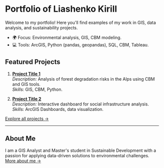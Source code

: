 # Portfolio of Liashenko Kirill

Welcome to my portfolio! Here you'll find examples of my work in GIS, data analysis, and sustainability projects.  
- 🌍 Focus: Environmental analysis, GIS, CBM modeling.  
- 💻 Tools: ArcGIS, Python (pandas, geopandas), SQL, CBM, Tableau.  

## Featured Projects
1. **[Project Title 1](https://geoportal.hse.ru/portal/apps/storymaps/stories/93c0e34807a94576a5ee8e002fd5bffc)**  
   *Description:* Analysis of forest degradation risks in the Alps using CBM and GIS tools.  
   *Skills:* GIS, CBM, Python.  

2. **[Project Title 2](https://geoportal.hse.ru/portal/apps/storymaps/stories/4507c1bebaa04d788c5116af2755fbd7)**  
   *Description:* Interactive dashboard for social infrastructure analysis.  
   *Skills:* ArcGIS Dashboards, data visualization.  

[Explore all projects →](projects)

---

## About Me
I am a GIS Analyst and Master's student in Sustainable Development with a passion for applying data-driven solutions to environmental challenges.  
[More about me →](contact.md)

